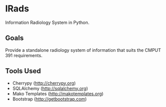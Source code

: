 IRads
=====
Information  Radiology System in Python.

## Goals

Provide a standalone radiology system of information that suits the CMPUT 391 requirements.

## Tools Used
* Cherrypy (http://cherrypy.org)
* SQLAlchemy (http://sqlalchemy.org)
* Mako Templates (http://makotemplates.org)
* Bootstrap (http://getbootstrap.com)
